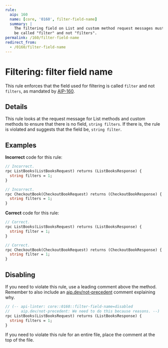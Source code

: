 ```yaml
---
rule:
  aip: 160
  name: [core, '0160', filter-field-name]
  summary: |
    The filtering field on List and custom method request messages must
    be called "filter" and not "filters".
permalink: /160/filter-field-name
redirect_from:
  - /0160/filter-field-name
---
```


# Filtering: filter field name

This rule enforces that the field used for filtering is called `filter`
and not `filters`, as mandated by [AIP-160][].

## Details

This rule looks at the request message for List methods and custom
methods to ensure that there is no field, `string filters`. If there is,
the rule is violated and suggests that the field be, `string filter`.

## Examples

**Incorrect** code for this rule:

```proto
// Incorrect.
rpc ListBooks(ListBooksRequest) returns (ListBooksResponse) {
  string filters = 1;
}
```

```proto
// Incorrect.
rpc CheckoutBook(CheckoutBookRequest) returns (CheckoutBookResponse) {
  string filters = 1;
}
```

**Correct** code for this rule:

```proto
// Correct.
rpc ListBooks(ListBooksRequest) returns (ListBooksResponse) {
  string filter = 1;
}
```

```proto
// Correct.
rpc CheckoutBook(CheckoutBookRequest) returns (CheckoutBookResponse) {
  string filter = 1;
}
```

## Disabling

If you need to violate this rule, use a leading comment above the method.
Remember to also include an [aip.dev/not-precedent][] comment explaining why.

```proto
// (-- api-linter: core::0160::filter-field-name=disabled
//     aip.dev/not-precedent: We need to do this because reasons. --)
rpc ListBooks(ListBooksRequest) returns (ListBooksResponse) {
  string filters = 1;
}
```

If you need to violate this rule for an entire file, place the comment at the
top of the file.

[aip-160]: https://aip.dev/160
[aip.dev/not-precedent]: https://aip.dev/not-precedent

